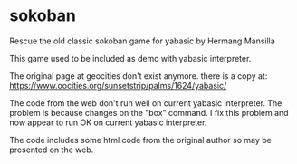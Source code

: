 # sokoban
Rescue the old classic sokoban game for yabasic by Hermang Mansilla

This game used to be included as demo with yabasic interpreter.

The original page at geocities don't exist anymore.
there is a copy at:  https://www.oocities.org/sunsetstrip/palms/1624/yabasic/

The code from the web don't run well on current yabasic interpreter.
The problem is because changes on the "box" command.
I fix this problem and now appear to run OK on current yabasic interpreter.

The code includes some html code from the original author so may be presented 
on the web.
